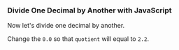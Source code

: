 ### **Divide One Decimal by Another with JavaScript**

Now let's divide one decimal by another.

Change the `0.0` so that `quotient` will equal to `2.2`.
